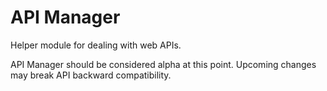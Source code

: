 # API Manager
Helper module for dealing with web APIs.

API Manager should be considered alpha at this point. Upcoming changes may break API backward compatibility.

